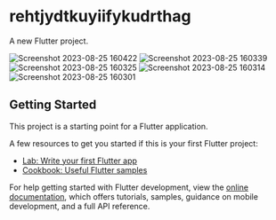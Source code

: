 # rehtjydtkuyiifykudrthag

A new Flutter project.


![Screenshot 2023-08-25 160422](https://github.com/MohammedAlphy/ICTHUB_EGYPT4/assets/142408765/8ede137f-6103-4ad0-a328-20b9dac33774)
![Screenshot 2023-08-25 160339](https://github.com/MohammedAlphy/ICTHUB_EGYPT4/assets/142408765/f364b0dd-c22e-46de-bfef-1bef0979e7e6)
![Screenshot 2023-08-25 160325](https://github.com/MohammedAlphy/ICTHUB_EGYPT4/assets/142408765/325129c3-71b6-4911-8e40-0954fafc0a6d)
![Screenshot 2023-08-25 160314](https://github.com/MohammedAlphy/ICTHUB_EGYPT4/assets/142408765/583c2a88-be81-41d0-935c-b748746523ba)
![Screenshot 2023-08-25 160301](https://github.com/MohammedAlphy/ICTHUB_EGYPT4/assets/142408765/e8eed4d4-6ce0-451d-aa07-580aa3a941c7)


## Getting Started

This project is a starting point for a Flutter application.

A few resources to get you started if this is your first Flutter project:

- [Lab: Write your first Flutter app](https://docs.flutter.dev/get-started/codelab)
- [Cookbook: Useful Flutter samples](https://docs.flutter.dev/cookbook)

For help getting started with Flutter development, view the
[online documentation](https://docs.flutter.dev/), which offers tutorials,
samples, guidance on mobile development, and a full API reference.
